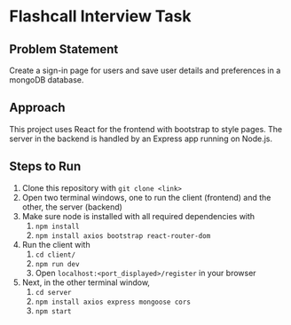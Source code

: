 # Flashcall Interview Task

## Problem Statement

Create a sign-in page for users and save user details and preferences in a mongoDB database.

## Approach

This project uses React for the frontend with bootstrap to style pages. The server in the backend is handled by an Express app running on Node.js.

## Steps to Run

1. Clone this repository with `git clone <link>`
2. Open two terminal windows, one to run the client (frontend) and the other, the server (backend)
3. Make sure node is installed with all required dependencies with 
   1. `npm install`
   2. `npm install axios bootstrap react-router-dom`
4. Run the client with
   1. `cd client/`
   2. `npm run dev`
   3. Open `localhost:<port_displayed>/register` in your browser
5. Next, in the other terminal window,
   1. `cd server`
   2. `npm install axios express mongoose cors`
   3. `npm start`
